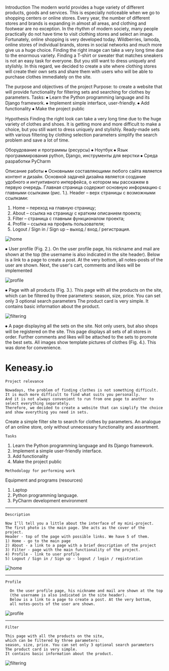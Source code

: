 Introduction
The modern world provides a huge variety of different products, goods and services. This is especially noticeable when we go to shopping centers or online stores. Every year, the number of different stores and brands is expanding in almost all areas, and clothing and footwear are no exception.
In the rhythm of modern society, many people practically do not have time to visit clothing stores and select an image. Fortunately, online shopping is very developed today. Wildberries, lamoda, online stores of individual brands, stores in social networks and much more give us a huge choice. Finding the right image can take a very long time due to the enormous variety. Finding a T-shirt or sweater that matches sneakers is not an easy task for everyone. But you still want to dress uniquely and stylishly. In this regard, we decided to create a site where clothing stores will create their own sets and share them with users who will be able to purchase clothes immediately on the site.


The purpose and objectives of the project
Purpose: to create a website that will provide functionality for filtering sets and searching for clothes by parameters.
Tasks:
⦁ Learn the Python programming language and its Django framework.
⦁ Implement simple interface, user-friendly.
⦁ Add functionality
⦁ Make the project public


Hypothesis
Finding the right look can take a very long time due to the huge variety of clothes and shoes. It is getting more and more difficult to make a choice, but you still want to dress uniquely and stylishly. Ready-made sets with various filtering by clothing selection parameters simplify the search problem and save a lot of time.


Оборудование и программы (ресурсы)
⦁	Ноутбук
⦁	Язык программирования python, Django, инструменты для верстки
⦁	Среда разработки PyCharm

Описание работы
⦁	Основными составляющими любого сайта является контент и дизайн. Основной задачей дизайна является создание удобного и интуитивного интерфейса, о котором мы расскажем в первую очередь.
Главная страница содержит основную информацию с главными ссылками (рис. 1.).
Header – верх страницы с возможными ссылками:
1) Home – переход на главную страницу;
2) About – ссылка на страницу с кратким описанием проекта;
3) Filter – страница с главным функционалом проекта;
4) Profile – ссылка на профиль пользователя;
5) Logout / Sign in / Sign up – выход / вход / регистрация.


![home](https://user-images.githubusercontent.com/66637696/153063419-dcbe464d-960a-422d-a7df-16fa38868b79.png)


⦁ User profile (Fig. 2.).
  On the user profile page, his nickname and mail are shown at the top (the username is also indicated in the site header). Below is a link to a page to create a post. At the very bottom, all notes-posts of the user are shown.
Next, the user's cart, comments and likes will be implemented

![profile](https://user-images.githubusercontent.com/66637696/153063501-6188378e-fcee-492b-8505-1041a370d734.png)


⦁ Page with all products (Fig. 3.).
This page with all the products on the site, which can be filtered by three parameters: season, size, price. You can set only 3 optional search parameters
The product card is very simple. It contains basic information about the product.

![filtering](https://user-images.githubusercontent.com/66637696/153063593-d9618d29-c29a-4bc5-8d45-e83f1b5a98ec.png)


⦁ A page displaying all the sets on the site.
Not only users, but also shops will be registered on the site. This page displays all sets of all stores in order. Further comments and likes will be attached to the sets to promote the best sets. All images show template pictures of clothes (Fig. 4.). This was done for convenience.








# Keneasy.io

``Project relevance``

```
Nowadays, the problem of finding clothes is not something difficult.
It is much more difficult to find what suits you personally.
And it is not always convenient to run from one page to another to select everything separately.
Therefore, we decided to create a website that can simplify the choice and show everything you need in sets.
```
Create a simple filter site to search for clothes by parameters. An analogue of an online store, only without unnecessary functionality and assortment.

``Tasks``
1) Learn the Python programming language and its Django framework.
2) Implement a simple user-friendly interface.
3) Add functionality
4) Make the project public

``Methodology for performing work``

Equipment and programs (resources)
1. Laptop
2. Python programming language.
3. PyCharm development environment

-------------------------------------

``Description``

```
Now I’ll tell you a little about the interface of my mini-project.
The first photo is the main page. She acts as the cover of the project.
Header - top of the page with possible links. We have 5 of them.
1) Home - go to the main page
2) About - a link to a page with a brief description of the project
3) Filter - page with the main functionality of the project.
4) Profile - link to user profile
5) Logout / Sign in / Sign up - logout / login / registration
```

![home](https://user-images.githubusercontent.com/66637696/153063419-dcbe464d-960a-422d-a7df-16fa38868b79.png)

------------------------------

``Profile``

```
  On the user profile page, his nickname and mail are shown at the top
  (the username is also indicated in the site header).
  Below is a link to a page to create a post. At the very bottom,
  all notes-posts of the user are shown.
```

![profile](https://user-images.githubusercontent.com/66637696/153063501-6188378e-fcee-492b-8505-1041a370d734.png)

--------------------------------

``Filter``

```
This page with all the products on the site,
which can be filtered by three parameters:
season, size, price. You can set only 3 optional search parameters
The product card is very simple.
It contains basic information about the product.
```

![filtering](https://user-images.githubusercontent.com/66637696/153063593-d9618d29-c29a-4bc5-8d45-e83f1b5a98ec.png)
